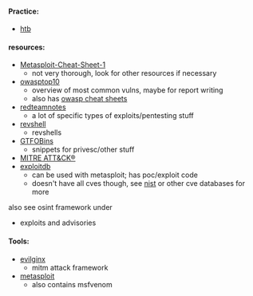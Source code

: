 #### Practice:
- [htb](https://app.hackthebox.com/home)

#### resources:
- [Metasploit-Cheat-Sheet-1](https://cdn.comparitech.com/wp-content/uploads/2019/06/Metasploit-Cheat-Sheet-1.jpg)
	- not very thorough, look for other resources if necessary
- [owasptop10](https://owasp.org/Top10/)
	- overview of most common vulns, maybe for report writing
	- also has [owasp cheat sheets](https://cheatsheetseries.owasp.org/index.html)
- [redteamnotes](https://www.ired.team/)
	- a lot of specific types of exploits/pentesting stuff
- [revshell](https://www.revshells.com/)
	- revshells
- [GTFOBins](https://gtfobins.github.io/)
	- snippets for privesc/other stuff
- [MITRE ATT&CK®](http://attack.mitre.org/)
- [exploitdb](https://www.exploit-db.com/)
	-  can be used with metasploit; has poc/exploit code
	- doesn't have all cves though, see [nist](https://nvd.nist.gov/vuln) or other cve databases for more

also see osint framework under 
- exploits and advisories 

#### Tools:
- [evilginx](https://github.com/kgretzky/evilginx2)
	- mitm attack framework
- [metasploit](https://www.metasploit.com/)
	- also contains msfvenom